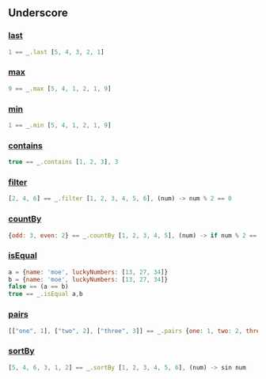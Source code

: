 ## Underscore

### [last](http://underscorejs.org/#last)
```javascript
1 == _.last [5, 4, 3, 2, 1]
```

### [max](http://underscorejs.org/#max)
```javascript
9 == _.max [5, 4, 1, 2, 1, 9]
```

### [min](http://underscorejs.org/#min)
```javascript
1 == _.min [5, 4, 1, 2, 1, 9]
```

### [contains](http://underscorejs.org/#contains)
```javascript
true == _.contains [1, 2, 3], 3
```

### [filter](http://underscorejs.org/#filter)
```javascript
[2, 4, 6] == _.filter [1, 2, 3, 4, 5, 6], (num) -> num % 2 == 0
```

### [countBy](http://underscorejs.org/#countBy)
```javascript
{odd: 3, even: 2} == _.countBy [1, 2, 3, 4, 5], (num) -> if num % 2 == 0 then 'even' else 'odd'
```

### [isEqual](http://underscorejs.org/#isEqual)
```javascript
a = {name: 'moe', luckyNumbers: [13, 27, 34]}
b = {name: 'moe', luckyNumbers: [13, 27, 34]}
false == (a == b)
true == _.isEqual a,b
```

### [pairs](http://underscorejs.org/#pairs)
```javascript
[["one", 1], ["two", 2], ["three", 3]] == _.pairs {one: 1, two: 2, three: 3}
```

### [sortBy](http://underscorejs.org/#sortBy)
```javascript
[5, 4, 6, 3, 1, 2] == _.sortBy [1, 2, 3, 4, 5, 6], (num) -> sin num
```
